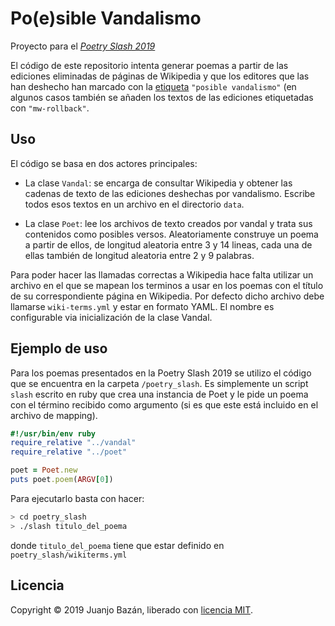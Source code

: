 # Po(e)sible Vandalismo

Proyecto para el [_Poetry Slash 2019_](https://poesia.javier.is/)

El código de este repositorio intenta generar poemas a partir de las ediciones eliminadas de páginas de Wikipedia y que los editores que las han deshecho han marcado con la [etiqueta](https://es.wikipedia.org/wiki/Especial:Etiquetas) `"posible vandalismo"` (en algunos casos también se añaden los textos de las ediciones etiquetadas con `"mw-rollback"`.


## Uso

El código se basa en dos actores principales:

* La clase `Vandal`: se encarga de consultar Wikipedia y obtener las cadenas de texto de las ediciones deshechas por vandalismo. Escribe todos esos textos en un archivo en el directorio `data`.

* La clase `Poet`: lee los archivos de texto creados por vandal y trata sus contenidos como posibles versos. Aleatoriamente construye un poema a partir de ellos, de longitud aleatoria entre 3 y 14 lineas, cada una de ellas también de longitud aleatoria entre 2 y 9 palabras.

Para poder hacer las llamadas correctas a Wikipedia hace falta utilizar un archivo en el que se mapean los terminos a usar en los poemas con el título de su correspondiente página en Wikipedia. Por defecto dicho archivo debe llamarse `wiki-terms.yml` y estar en formato YAML. El nombre es configurable via inicialización de la clase Vandal.


## Ejemplo de uso

Para los poemas presentados en la Poetry Slash 2019 se utilizo el código que se encuentra en la carpeta `/poetry_slash`. Es simplemente un script `slash` escrito en ruby que crea una instancia de Poet y le pide un poema con el término recibido como argumento (si es que este está incluido en el archivo de mapping).

```ruby
#!/usr/bin/env ruby
require_relative "../vandal"
require_relative "../poet"

poet = Poet.new
puts poet.poem(ARGV[0])

```

Para ejecutarlo basta con hacer:

```bash
> cd poetry_slash
> ./slash titulo_del_poema

```
donde `titulo_del_poema` tiene que estar definido en `poetry_slash/wikiterms.yml`


## Licencia

Copyright © 2019 Juanjo Bazán, liberado con [licencia MIT](https://github.com/xuanxu/poesible-vandalismo/blob/master/LICENSE).